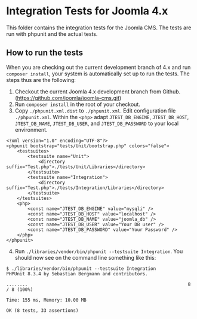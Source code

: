 # Integration Tests for Joomla 4.x

This folder contains the integration tests for the Joomla CMS. The tests are run with phpunit and the actual tests.

## How to run the tests

When you are checking out the current development branch of 4.x and run `composer install`, your system is automatically set up to run the tests. The steps thus are the following:

1. Checkout the current Joomla 4.x development branch from Github. (https://github.com/joomla/joomla-cms.git)
2. Run `composer install` in the root of your checkout.
3. Copy `./phpunit.xml.dist` to `./phpunit.xml`. Edit configuration file `./phpunit.xml`. Within the `<php>` adapt
`JTEST_DB_ENGINE`, `JTEST_DB_HOST`, `JTEST_DB_NAME`, `JTEST_DB_USER`, and `JTEST_DB_PASSWORD`
to your local environment.
```
<?xml version="1.0" encoding="UTF-8"?>
<phpunit bootstrap="tests/Unit/bootstrap.php" colors="false">
	<testsuites>
		<testsuite name="Unit">
			<directory suffix="Test.php">./tests/Unit/Libraries</directory>
		</testsuite>
		<testsuite name="Integration">
			<directory suffix="Test.php">./tests/Integration/Libraries</directory>
		</testsuite>
	</testsuites>
	<php>
		<const name="JTEST_DB_ENGINE" value="mysqli" />
		<const name="JTEST_DB_HOST" value="localhost" />
		<const name="JTEST_DB_NAME" value="joomla_db" />
		<const name="JTEST_DB_USER" value="Your DB user" />
		<const name="JTEST_DB_PASSWORD" value="Your Password" />
	</php>
</phpunit>
```
4. Run `./libraries/vendor/bin/phpunit --testsuite Integration`.
You should now see on the command line something like this:

```
$ ./libraries/vendor/bin/phpunit --testsuite Integration
PHPUnit 8.3.4 by Sebastian Bergmann and contributors.

........                                                            8 / 8 (100%)

Time: 155 ms, Memory: 10.00 MB

OK (8 tests, 33 assertions)
```
